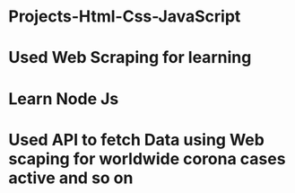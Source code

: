 # Projects-Html-Css-JavaScript
# Used Web Scraping for learning 
# Learn Node Js
# Used API to fetch Data using Web scaping for worldwide corona cases active and so on
